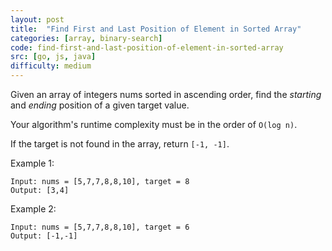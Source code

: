 ```yaml
---
layout: post
title:  "Find First and Last Position of Element in Sorted Array"
categories: [array, binary-search]
code: find-first-and-last-position-of-element-in-sorted-array
src: [go, js, java]
difficulty: medium
---
```


Given an array of integers nums sorted in ascending order, find the *starting* and *ending* position of a given target value.

Your algorithm's runtime complexity must be in the order of `O(log n)`.

If the target is not found in the array, return `[-1, -1]`.

Example 1:
```
Input: nums = [5,7,7,8,8,10], target = 8
Output: [3,4]
```

Example 2:
```
Input: nums = [5,7,7,8,8,10], target = 6
Output: [-1,-1]
```
